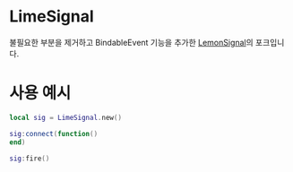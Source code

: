 # LimeSignal
불필요한 부분을 제거하고 BindableEvent 기능을 추가한 [LemonSignal](https://github.com/Data-Oriented-House/LemonSignal)의 포크입니다.

# 사용 예시
```lua
local sig = LimeSignal.new()

sig:connect(function()
end)

sig:fire()
```
